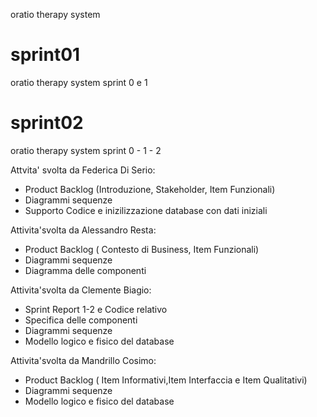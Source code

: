 oratio therapy system

# sprint01
oratio therapy system sprint 0 e 1

# sprint02
oratio therapy system sprint 0 - 1 - 2

Attvita' svolta da Federica Di Serio:
- Product Backlog (Introduzione, Stakeholder, Item Funzionali)
- Diagrammi sequenze
- Supporto Codice e inizilizzazione database con dati iniziali


Attivita'svolta da Alessandro Resta:
- Product Backlog ( Contesto di Business, Item Funzionali)
- Diagrammi sequenze
- Diagramma delle componenti


Attivita'svolta da Clemente Biagio:
- Sprint Report 1-2 e Codice relativo
- Specifica delle componenti
- Diagrammi sequenze
- Modello logico e fisico del database


Attivita'svolta da Mandrillo Cosimo:
- Product Backlog ( Item Informativi,Item Interfaccia e Item Qualitativi)
- Diagrammi sequenze
- Modello logico e fisico del database

